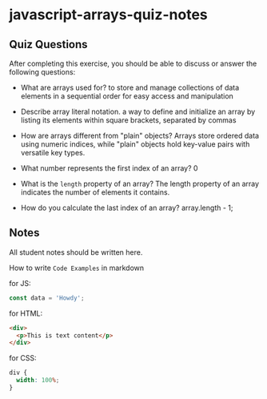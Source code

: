 # javascript-arrays-quiz-notes

## Quiz Questions

After completing this exercise, you should be able to discuss or answer the following questions:

- What are arrays used for?
  to store and manage collections of data elements in a sequential
  order for easy access and manipulation

- Describe array literal notation.
  a way to define and initialize an array by listing its elements within square brackets, separated by commas

- How are arrays different from "plain" objects?
  Arrays store ordered data using numeric indices, while "plain" objects hold key-value pairs with versatile key types.

- What number represents the first index of an array?
  0
- What is the `length` property of an array?
  The length property of an array indicates the number of elements it contains.
- How do you calculate the last index of an array?
  array.length - 1;

## Notes

All student notes should be written here.

How to write `Code Examples` in markdown

for JS:

```javascript
const data = 'Howdy';
```

for HTML:

```html
<div>
  <p>This is text content</p>
</div>
```

for CSS:

```css
div {
  width: 100%;
}
```
